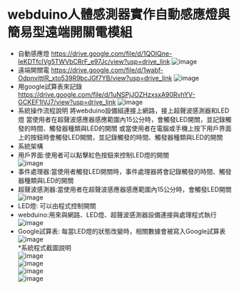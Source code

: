 # webduino人體感測器實作自動感應燈與簡易型遠端開關電模組
* 自動感應燈
https://drive.google.com/file/d/1QOIQne-IeKDTfcIVg5TWVbCRrF_e97Jc/view?usp=drive_link
![image](https://github.com/WANG-YI-CHEN-411034018/-Project/blob/main/IMG/1712142764807.jpg)  
* 遠端開關電
https://drive.google.com/file/d/1wabf-OdpnvittIR_xto539R9bcJGf7YB/view?usp=drive_link
![image](https://github.com/WANG-YI-CHEN-411034018/-Project/blob/main/IMG/1712142781234.jpg)  
* 用google試算表來記錄
https://drive.google.com/file/d/1uNSPjJOZHzxsxA90RvhYV-GCKEF1lVJ7/view?usp=drive_link
![image](https://github.com/WANG-YI-CHEN-411034018/-Project/blob/main/IMG/1712142799229.jpg)  
* 系統操作流程說明
將webduino設備組連接上網路，接上超聲波感測器和LED燈
當使用者在超聲波感應器感應範圍內15公分時，會觸發LED開關，並記錄觸發的時間、觸發器種類與LED的開關
或當使用者在電腦或手機上按下用戶界面上的按鈕時會觸發LED開關，並記錄觸發的時間、觸發器種類與LED的開關  
* 系統架構  
* 用戶界面:使用者可以點擊紅色按鈕來控制LED燈的開關  
![image](https://github.com/WANG-YI-CHEN-411034018/-Project/blob/main/IMG/1712142475056.jpg)    
* 事件處理器:當使用者觸發LED開關時，事件處理器將會記錄觸發的時間、觸發器種類與LED的開關  
* 超聲波感測器:當使用者在超聲波感應器感應範圍內15公分時，會觸發LED開關  
![image](https://github.com/WANG-YI-CHEN-411034018/-Project/blob/main/IMG/1712142488866.jpg)    
* LED燈: 可以由程式控制開關  
* webduino:用來與網路、LED燈、超聲波感測器設備連接與處理程式執行  
![image](https://github.com/WANG-YI-CHEN-411034018/-Project/blob/main/IMG/1712142518524.jpg)    
* Google試算表: 每當LED燈的狀態改變時，相關數據會被寫入Google試算表  
![image](https://github.com/WANG-YI-CHEN-411034018/-Project/blob/main/IMG/1712142536057.jpg)  
*系統程式截圖說明  
![image](https://github.com/WANG-YI-CHEN-411034018/-Project/blob/main/IMG/1712142621579.jpg)  
![image](https://github.com/WANG-YI-CHEN-411034018/-Project/blob/main/IMG/1712142649856.jpg)  
![image](https://github.com/WANG-YI-CHEN-411034018/-Project/blob/main/IMG/1712142672201.jpg)  
![image](https://github.com/WANG-YI-CHEN-411034018/-Project/blob/main/IMG/1712142681041.jpg)
